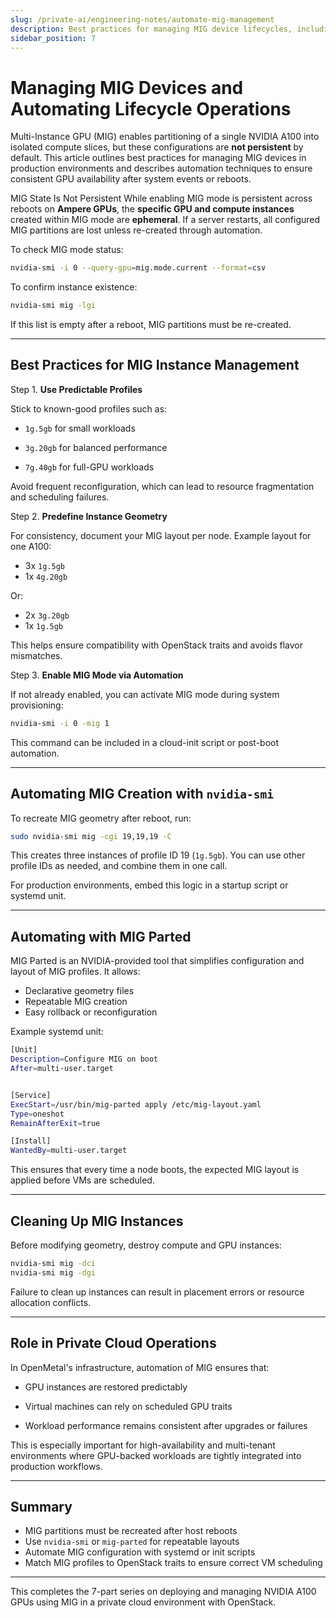 ```yaml
---
slug: /private-ai/engineering-notes/automate-mig-management
description: Best practices for managing MIG device lifecycles, including automation tools and ensuring consistent GPU availability after reboot.
sidebar_position: 7
---
```


# Managing MIG Devices and Automating Lifecycle Operations

Multi-Instance GPU (MIG) enables partitioning of a single NVIDIA A100 into
isolated compute slices, but these configurations are **not persistent** by default.
This article outlines best practices for managing MIG devices in production
environments and describes automation techniques to ensure consistent GPU
availability after system events or reboots.

MIG State Is Not Persistent
While enabling MIG mode is persistent across reboots on **Ampere GPUs**, the
**specific GPU and compute instances** created within MIG mode are **ephemeral**.
If a server restarts, all configured MIG partitions are lost unless re-created
through automation.

To check MIG mode status:

```bash
nvidia-smi -i 0 --query-gpu=mig.mode.current --format=csv
```

To confirm instance existence:

```bash
nvidia-smi mig -lgi
```

If this list is empty after a reboot, MIG partitions must be re-created.

---

## Best Practices for MIG Instance Management

Step 1. **Use Predictable Profiles**

  Stick to known-good profiles such as:

- `1g.5gb` for small workloads

- `3g.20gb` for balanced performance

- `7g.40gb` for full-GPU workloads

Avoid frequent reconfiguration, which can lead to resource fragmentation and
scheduling failures.

Step 2. **Predefine Instance Geometry**

  For consistency, document your MIG layout per node. Example layout for one A100:

- 3x `1g.5gb`
- 1x `4g.20gb`

Or:

- 2x `3g.20gb`
- 1x `1g.5gb`

This helps ensure compatibility with OpenStack traits and avoids flavor mismatches.

Step 3. **Enable MIG Mode via Automation**

  If not already enabled, you can activate MIG mode during system provisioning:

```bash
nvidia-smi -i 0 -mig 1
```

This command can be included in a cloud-init script or post-boot automation.

---

## Automating MIG Creation with `nvidia-smi`

To recreate MIG geometry after reboot, run:

```bash
sudo nvidia-smi mig -cgi 19,19,19 -C
```

This creates three instances of profile ID 19 (`1g.5gb`). You can use other profile
IDs as needed, and combine them in one call.

For production environments, embed this logic in a startup script or systemd unit.

---

## Automating with MIG Parted

MIG Parted is an NVIDIA-provided tool that simplifies configuration and layout
of MIG profiles. It allows:

- Declarative geometry files
- Repeatable MIG creation
- Easy rollback or reconfiguration

Example systemd unit:

```bash
[Unit]
Description=Configure MIG on boot
After=multi-user.target


[Service]
ExecStart=/usr/bin/mig-parted apply /etc/mig-layout.yaml
Type=oneshot
RemainAfterExit=true

[Install]
WantedBy=multi-user.target
```

This ensures that every time a node boots, the expected MIG layout is applied
before VMs are scheduled.

---

## Cleaning Up MIG Instances

Before modifying geometry, destroy compute and GPU instances:

```bash
nvidia-smi mig -dci
nvidia-smi mig -dgi
```

Failure to clean up instances can result in placement errors or resource
allocation conflicts.

---

## Role in Private Cloud Operations

In OpenMetal's infrastructure, automation of MIG ensures that:

- GPU instances are restored predictably

- Virtual machines can rely on scheduled GPU traits

- Workload performance remains consistent after upgrades or failures

This is especially important for high-availability and multi-tenant
environments where GPU-backed workloads are tightly integrated into production workflows.

---

## Summary

- MIG partitions must be recreated after host reboots
- Use `nvidia-smi` or `mig-parted` for repeatable layouts
- Automate MIG configuration with systemd or init scripts
- Match MIG profiles to OpenStack traits to ensure correct VM scheduling

---

This completes the 7-part series on deploying and managing NVIDIA A100 GPUs using
MIG in a private cloud environment with OpenStack.
